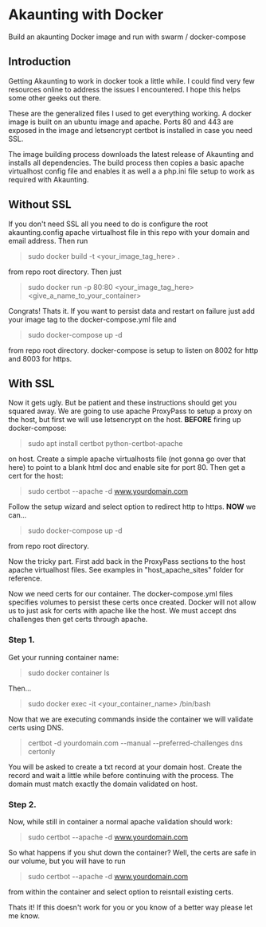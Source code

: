 # Akaunting with Docker
Build an akaunting Docker image and run with swarm / docker-compose

## Introduction
Getting Akaunting to work in docker took a little while. I could find very few resources online to address the issues I encountered. I hope this helps some other geeks out there.

These are the generalized files I used to get everything working. A docker image is built on an ubuntu image and apache. Ports 80 and 443 are exposed in the image and letsencrypt certbot is installed in case you need SSL.

The image building process downloads the latest release of Akaunting and installs all dependencies. The build process then copies a basic apache virtualhost config file and enables it as well a a php.ini file setup to work as required with Akaunting.

## Without SSL
If you don't need SSL all you need to do is configure the root akaunting.config apache virtualhost file in this repo with your domain and email address. Then run
> sudo docker build -t <your_image_tag_here> .

from repo root directory.
Then just
> sudo docker run -p 80:80 <your_image_tag_here> <give_a_name_to_your_container>

Congrats! Thats it. If you want to persist data and restart on failure just add your image tag to the docker-compose.yml file and 
> sudo docker-compose up -d

from repo root directory. docker-compose is setup to listen on 8002 for http and 8003 for https.

## With SSL
Now it gets ugly. But be patient and these instructions should get you squared away. We are going to use apache ProxyPass to setup a proxy on the host, but first we will use letsencrypt on the host. 
**BEFORE** firing up docker-compose:
> sudo apt install certbot python-certbot-apache

on host. Create a simple apache virtualhosts file (not gonna go over that here) to point to a blank html doc and enable site for port 80.
Then get a cert for the host:
> sudo certbot --apache -d www.yourdomain.com

Follow the setup wizard and select option to redirect http to https. 
**NOW** we can...
> sudo docker-compose up -d

from repo root directory.

Now the tricky part. First add back in the ProxyPass sections to the host apache virtualhost files. See examples in "host_apache_sites" folder for reference.

Now we need certs for our container. The docker-compose.yml files specifies volumes to persist these certs once created. Docker will not allow us to just ask for certs with apache like the host. We must accept dns challenges then get certs through apache.

### Step 1.
Get your running container name:
> sudo docker container ls

Then...
> sudo docker exec -it <your_container_name> /bin/bash

Now that we are executing commands inside the container we will validate certs using DNS.
> certbot -d yourdomain.com --manual --preferred-challenges dns certonly

You will be asked to create a txt record at your domain host. Create the record and wait a little while before continuing with the process. The domain must match exactly the domain validated on host.

### Step 2.
Now, while still in container a normal apache validation should work:
> sudo certbot --apache -d www.yourdomain.com

So what happens if you shut down the container? Well, the certs are safe in our volume, but you will have to run
> sudo certbot --apache -d www.yourdomain.com

from within the container and select option to reisntall existing certs.

Thats it! If this doesn't work for you or you know of a better way please let me know. 

